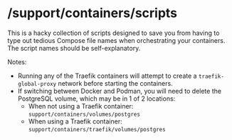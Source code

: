 # /support/containers/scripts

This is a hacky collection of scripts designed to save you from having to type out tedious Compose file names when orchestrating your containers. The script names should be self-explanatory.

Notes:

- Running any of the Traefik containers will attempt to create a `traefik-global-proxy` network before starting the containers.
- If switching between Docker and Podman, you will need to delete the PostgreSQL volume, which may be in 1 of 2 locations:
  - When not using a Traefik container: `support/containers/volumes/postgres`
  - When using a Traefik container: `support/containers/traefik/volumes/postgres`
